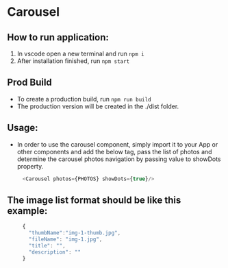 # Carousel

## How to run application:
1. In vscode open a new terminal and run ``` npm i ```
2. After installation finished, run ``` npm start ```

## Prod Build
+ To create a production build, run ``` npm run build ```
+ The production version will be created in the ./dist folder.

## Usage:
+ In order to use the carousel component, 
  simply import it to your App 
  or other components and add the below tag,
  pass the list of photos and
  determine the carousel photos navigation by
  passing value to showDots property.

``` js
     <Carousel photos={PHOTOS} showDots={true}/>
```   
## The image list format should be like this example:

``` js
     {
       "thumbName":"img-1-thumb.jpg",
       "fileName": "img-1.jpg",
       "title": "",
       "description": ""
     }
``` 
